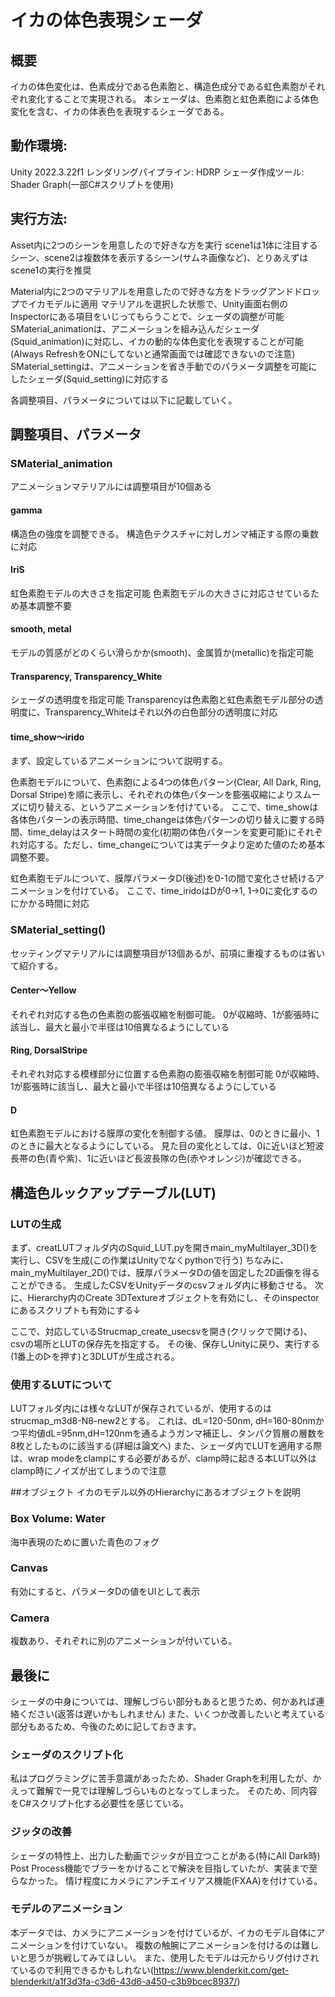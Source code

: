 # イカの体色表現シェーダ

## 概要
イカの体色変化は、色素成分である色素胞と、構造色成分である虹色素胞がそれぞれ変化することで実現される。
本シェーダは、色素胞と虹色素胞による体色変化を含む、イカの体表色を表現するシェーダである。

## 動作環境:
Unity 2022.3.22f1
レンダリングパイプライン: HDRP
シェーダ作成ツール: Shader Graph(一部C#スクリプトを使用)

## 実行方法:
Asset内に2つのシーンを用意したので好きな方を実行
scene1は1体に注目するシーン、scene2は複数体を表示するシーン(サムネ画像など)、とりあえずはscene1の実行を推奨

Material内に2つのマテリアルを用意したので好きな方をドラッグアンドドロップでイカモデルに適用
マテリアルを選択した状態で、Unity画面右側のInspectorにある項目をいじってもらうことで、シェーダの調整が可能
SMaterial_animationは、アニメーションを組み込んだシェーダ(Squid_animation)に対応し、イカの動的な体色変化を表現することが可能(Always RefreshをONにしてないと通常画面では確認できないので注意)
SMaterial_settingは、アニメーションを省き手動でのパラメータ調整を可能にしたシェーダ(Squid_setting)に対応する

各調整項目、パラメータについては以下に記載していく。

## 調整項目、パラメータ
### SMaterial_animation
 アニメーションマテリアルには調整項目が10個ある

#### gamma
構造色の強度を調整できる。
構造色テクスチャに対しガンマ補正する際の乗数に対応
#### IriS
虹色素胞モデルの大きさを指定可能
色素胞モデルの大きさに対応させているため基本調整不要

#### smooth, metal
モデルの質感がどのくらい滑らかか(smooth)、金属質か(metallic)を指定可能

#### Transparency, Transparency_White
シェーダの透明度を指定可能
Transparencyは色素胞と虹色素胞モデル部分の透明度に、Transparency_Whiteはそれ以外の白色部分の透明度に対応

#### time_show～irido
まず、設定しているアニメーションについて説明する。

色素胞モデルについて、色素胞による4つの体色パターン(Clear, All Dark, Ring, Dorsal Stripe)を順に表示し、それぞれの体色パターンを膨張収縮によりスムーズに切り替える、というアニメーションを付けている。
ここで、time_showは各体色パターンの表示時間、time_changeは体色パターンの切り替えに要する時間、time_delayはスタート時間の変化(初期の体色パターンを変更可能)にそれぞれ対応する。ただし、time_changeについては実データより定めた値のため基本調整不要。

虹色素胞モデルについて、膜厚パラメータD(後述)を0-1の間で変化させ続けるアニメーションを付けている。
ここで、time_iridoはDが0→1, 1→0に変化するのにかかる時間に対応

### SMaterial_setting()
 セッティングマテリアルには調整項目が13個あるが、前項に重複するものは省いて紹介する。

#### Center～Yellow
それぞれ対応する色の色素胞の膨張収縮を制御可能。
0が収縮時、1が膨張時に該当し、最大と最小で半径は10倍異なるようにしている

#### Ring, DorsalStripe
それぞれ対応する模様部分に位置する色素胞の膨張収縮を制御可能
0が収縮時、1が膨張時に該当し、最大と最小で半径は10倍異なるようにしている

#### D
虹色素胞モデルにおける膜厚の変化を制御する値。
膜厚は、0のときに最小、1のときに最大となるようにしている。
見た目の変化としては、0に近いほど短波長帯の色(青や紫)、1に近いほど長波長隊の色(赤やオレンジ)が確認できる。

## 構造色ルックアップテーブル(LUT)
### LUTの生成
まず、creatLUTフォルダ内のSquid_LUT.pyを開きmain_myMultilayer_3D()を実行し、CSVを生成(この作業はUnityでなくpythonで行う)
ちなみに、main_myMultilayer_2D()では、膜厚パラメータDの値を固定した2D画像を得ることができる。
生成したCSVをUnityデータのcsvフォルダ内に移動させる。
 次に、Hierarchy内のCreate 3DTextureオブジェクトを有効にし、そのinspectorにあるスクリプトも有効にする↓

ここで、対応しているStrucmap_create_usecsvを開き(クリックで開ける)、csvの場所とLUTの保存先を指定する。
その後、保存しUnityに戻り、実行する(1番上の▷を押す)と3DLUTが生成される。

### 使用するLUTについて
 LUTフォルダ内には様々なLUTが保存されているが、使用するのはstrucmap_m3d8-N8-new2とする。
これは、dL=120-50nm, dH=160-80nmかつ平均値dL=95nm,dH=120nmを通るようガンマ補正し、タンパク質層の層数を8枚としたものに該当する(詳細は論文へ)
また、シェーダ内でLUTを適用する際は、wrap modeをclampにする必要があるが、clamp時に起きる本LUT以外はclamp時にノイズが出てしまうので注意

##オブジェクト
イカのモデル以外のHierarchyにあるオブジェクトを説明

### Box Volume: Water
海中表現のために置いた青色のフォグ
### Canvas
有効にすると、パラメータDの値をUIとして表示
### Camera
複数あり、それぞれに別のアニメーションが付いている。

## 最後に
シェーダの中身については、理解しづらい部分もあると思うため、何かあれば連絡ください(返答は遅いかもしれません)
また、いくつか改善したいと考えている部分もあるため、今後のために記しておきます。
### シェーダのスクリプト化
私はプログラミングに苦手意識があったため、Shader Graphを利用したが、かえって難解で一見では理解しづらいものとなってしまった。
そのため、同内容をC#スクリプト化する必要性を感じている。

### ジッタの改善
シェーダの特性上、出力した動画でジッタが目立つことがある(特にAll Dark時)
Post Process機能でブラーをかけることで解決を目指していたが、実装まで至らなかった。
情け程度にカメラにアンチエイリアス機能(FXAA)を付けている。

### モデルのアニメーション
本データでは、カメラにアニメーションを付けているが、イカのモデル自体にアニメーションを付けていない。
複数の触腕にアニメーションを付けるのは難しいと思うが挑戦してみてほしい。
また、使用したモデルは元からリグ付けされているので利用できるかもしれない(https://www.blenderkit.com/get-blenderkit/a1f3d3fa-c3d6-43d6-a450-c3b9bcec8937/)
